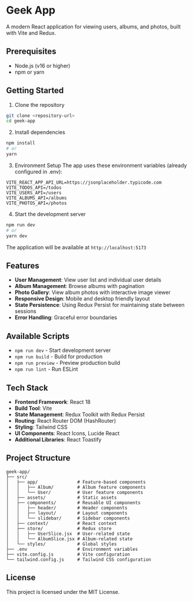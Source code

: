 # Geek App

A modern React application for viewing users, albums, and photos, built with Vite and Redux.

## Prerequisites

- Node.js (v16 or higher)
- npm or yarn

## Getting Started

1. Clone the repository
```bash
git clone <repository-url>
cd geek-app
```

2. Install dependencies
```bash
npm install
# or
yarn
```

3. Environment Setup
The app uses these environment variables (already configured in .env):
```properties
VITE_REACT_APP_API_URL=https://jsonplaceholder.typicode.com
VITE_TODOS_API=/todos
VITE_USERS_API=/users
VITE_ALBUMS_API=/albums
VITE_PHOTOS_API=/photos
```

4. Start the development server
```bash
npm run dev
# or
yarn dev
```

The application will be available at `http://localhost:5173`

## Features

- **User Management**: View user list and individual user details
- **Album Management**: Browse albums with pagination
- **Photo Gallery**: View album photos with interactive image viewer
- **Responsive Design**: Mobile and desktop friendly layout
- **State Persistence**: Using Redux Persist for maintaining state between sessions
- **Error Handling**: Graceful error boundaries

## Available Scripts

- `npm run dev` - Start development server
- `npm run build` - Build for production
- `npm run preview` - Preview production build
- `npm run lint` - Run ESLint

## Tech Stack

- **Frontend Framework**: React 18
- **Build Tool**: Vite
- **State Management**: Redux Toolkit with Redux Persist
- **Routing**: React Router DOM (HashRouter)
- **Styling**: Tailwind CSS
- **UI Components**: React Icons, Lucide React
- **Additional Libraries**: React Toastify

## Project Structure

```
geek-app/
├── src/
│   ├── app/               # Feature-based components
│   │   ├── Album/         # Album feature components
│   │   └── User/          # User feature components
│   ├── assets/            # Static assets
│   ├── components/        # Reusable UI components
│   │   ├── header/        # Header components
│   │   ├── layout/        # Layout components
│   │   └── slidebar/      # Sidebar components
│   ├── context/           # React context
│   ├── store/             # Redux store
│   │   ├── UserSlice.jsx  # User-related state
│   │   └── AlbumSlice.jsx # Album-related state
│   └── styles/            # Global styles
├── .env                   # Environment variables
├── vite.config.js         # Vite configuration
└── tailwind.config.js     # Tailwind CSS configuration
```

## License

This project is licensed under the MIT License.
